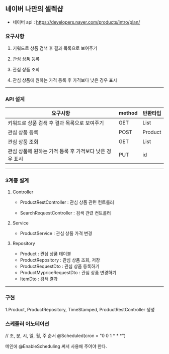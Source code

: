## 네이버 나만의 셀렉샵

- 네이버 api : https://developers.naver.com/products/intro/plan/

### 요구사항
1. 키워드로 상품 검색 후 결과 목록으로 보여주기

2. 관심 상품 등록

3. 관심 상품 조회

4. 관심 상품에 원하는 가격 등록 후 가격보다 낮은 경우 표시
------------------------------------------------

### API 설계

|요구사항|method|반환타입|
|------|---|---|
|키워드로 상품 검색 후 결과 목록으로 보여주기|GET|List<ItemDto>|
|관심 상품 등록|POST|Product|
|관심 상품 조회|GET|List<Product>|
|관심 상품에 원하는 가격 등록 후 가격보다 낮은 경우 표시|PUT|id|
------------------------------------------------

### 3계층 설계

1. Controller
    - ProductRestController : 관심 상품 관련 컨트롤러

    - SearchRequestController : 검색 관련 컨트롤러

2. Service
    - ProductService : 관심 상품 가격 변경

3. Repository
    - Product : 관심 상품 테이블
    - ProductRepository : 관심 상품 조회, 저장
    - ProductRequestDto : 관심 상품 등록하기
    - ProductMypriceRequestDto : 관심 상품 변경하기
    - ItemDto : 검색 결과
------------------------------------------------

### 구현
1.Product, ProductRepository, TimeStamped, ProductRestController 생성
    
    
### 스케줄러 어노테이션
// 초, 분, 시, 일, 월, 주 순서
    @Scheduled(cron = "0 0 1 * * *")

메인에 @EnableScheduling 써서 사용해 주어야 한다.
